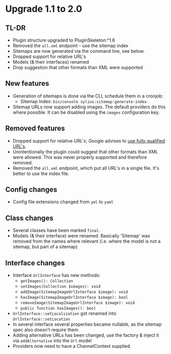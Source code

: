 # Upgrade 1.1 to 2.0

## TL-DR

* Plugin structure upgraded to PluginSkeleton:^1.6
* Removed the `all.xml` endpoint - use the sitemap index
* Sitemaps are now generated via the command line, see below.
* Dropped support for relative URL's
* Models (& their interfaces) renamed
* Drop suggestion that other formats than XML were supported

## New features

* Generation of sitemaps is done via the CLI, schedule them in a cronjob:
    * Sitemap Index: `bin/console sylius:sitemap:generate-index`
* Sitemap URLs now support adding images. The default providers do this where possible. It can be disabled using the `images` configuration key.

## Removed features

* Dropped support for relative URL's; Google advises to [use fully qualified URL's](https://support.google.com/webmasters/answer/183668?hl=en). 
* Unintentionally the plugin could suggest that other formats than XML were allowed. This was never properly supported and therefore removed.
* Removed the `all.xml` endpoint, which put all URL's in a single file. It's better to use the index file.

## Config changes

* Config file extensions changed from `yml` to `yaml`

## Class changes

* Several classes have been marked `final`.
* Models (& their interface) were renamed. Basically 'Sitemap' was removed from the names where relevant (i.e. where the model is not a sitemap, but part of a sitemap)

## Interface changes

* Interface `UrlInterface` has new methods:
    * `getImages(): Collection`
    * `setImages(Collection $images): void`
    * `addImage(SitemapImageUrlInterface $image): void`
    * `hasImage(SitemapImageUrlInterface $image): bool`
    * `removeImage(SitemapImageUrlInterface $image): void`
    * `public function hasImages(): bool`
* `UrlInterface::setLocalization` got renamed into `UrlInterface::setLocation`
* In several interface several properties became nullable, as the sitemap spec also doesn't require them  
* Adding alternative URLs has been changed, use the factory & inject it via `addAlternative` into the `Url` model  
* Providers now need to have a ChannelContext supplied.
